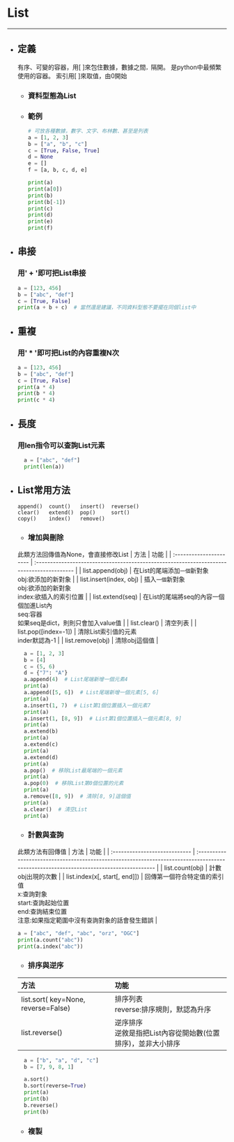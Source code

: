 # List
---

+ ## 定義
  有序、可變的容器，用[ ]來包住數據，數據之間`，`隔開。
  是python中最頻繁使用的容器。
  索引用[ ]來取值，由0開始

  + ### 資料型態為List
  + ### 範例
    ```python
    # 可放各種數據，數字、文字、布林數、甚至是列表
    a = [1, 2, 3]
    b = ["a", "b", "c"]
    c = [True, False, True]
    d = None
    e = []
    f = [a, b, c, d, e]

    print(a)
    print(a[0])
    print(b)
    print(b[-1])
    print(c)
    print(d)
    print(e)
    print(f)
    ```

+ ## 串接
    ### 用' + '即可把List串接

    ```python
    a = [123, 456]
    b = ["abc", "def"]
    c = [True, False]
    print(a + b + c)  # 當然還是建議，不同資料型態不要擺在同個list中
    ```

+ ## 重複
    ### 用' * '即可把List的內容重複N次
    ```python
    a = [123, 456]
    b = ["abc", "def"]
    c = [True, False]
    print(a * 4)
    print(b * 4)
    print(c * 4)
    ```

+ ## 長度
  ### 用len指令可以查詢List元素

  ```python
    a = ["abc", "def"]
    print(len(a))
  ```

+ ## List常用方法
  ```
  append()  count()   insert()  reverse()
  clear()   extend()  pop()     sort()
  copy()    index()   remove()
  ```

  + ### 增加與刪除
  此類方法回傳值為None，會直接修改List
  | 方法                    | 功能                                                                                      |
  | :---------------------- | :---------------------------------------------------------------------------------------- |
  | list.append(obj)        | 在List的尾端添加`一個`新對象<br>obj:欲添加的新對象                                        |
  | list.insert(index, obj) | 插入`一個`新對象<br>obj:欲添加的新對象<br>index:欲插入的索引位置                          |
  | list.extend(seq)        | 在List的尾端將seq的內容一個個加進List內<br>seq:容器<br>如果seq是dict，則則只會加入value值 |
  | list.clear()            | 清空列表                                                                                  |
  | list.pop([index=-1])    | 清除List索引值的元素<br>inder默認為-1                                                     |
  | list.remove(obj)        | 清除obj這個值                                                                             |

  ```python
    a = [1, 2, 3]
    b = [4]
    c = (5, 6)
    d = {"7": "A"}
    a.append(4)  # List尾端新增一個元素4
    print(a)
    a.append([5, 6])  # List尾端新增一個元素[5, 6]
    print(a)
    a.insert(1, 7)  # List第1個位置插入一個元素7
    print(a)
    a.insert(1, [8, 9])  # List第1個位置插入一個元素[8, 9]
    print(a)
    a.extend(b)
    print(a)
    a.extend(c)
    print(a)
    a.extend(d)
    print(a)
    a.pop()  # 移除List最尾端的一個元素
    print(a)
    a.pop(0)  # 移除List第0個位置的元素
    print(a)
    a.remove([8, 9])  # 清除[8, 9]這個值
    print(a)
    a.clear()  # 清空List
    print(a)
  ```

  + ### 計數與查詢
  此類方法有回傳值
  | 方法                          | 功能                                                                                                                                   |
  | :---------------------------- | :------------------------------------------------------------------------------------------------------------------------------------- |
  | list.count(obj)               | 計數obj出現的次數                                                                                                                      |
  | list.index(x[, start[, end]]) | 回傳第一個符合特定值的索引值<br>x:查詢對象 <br>start:查詢起始位置<br>end:查詢結束位置<br>注意:如果指定範圍中沒有查詢對象的話會發生錯誤 |

  ```python
  a = ["abc", "def", "abc", "orz", "OGC"]
  print(a.count("abc"))
  print(a.index("abc"))
  ```

  + ### 排序與逆序
  | 方法                                | 功能                                                           |
  | :---------------------------------- | :------------------------------------------------------------- |
  | list.sort( key=None, reverse=False) | 排序列表<br>reverse:排序規則，默認為升序                       |
  | list.reverse()                      | 逆序排序<br>逆敘是指把List內容從開始數(位置排序)，並非大小排序 |
     
  ```python
    a = ["b", "a", "d", "c"]
    b = [7, 9, 8, 1]

    a.sort()
    b.sort(reverse=True)
    print(a)
    print(b)
    b.reverse()
    print(b)
  ```
  + ### 複製